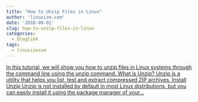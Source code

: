 ```yaml
---
title: "How to Unzip Files in Linux"
author: 'linuxize.com'
date: '2018-09-01'
slug: how-to-unzip-files-in-linux
categories:
  - bloglink
tags:
  - linuxizecom
---
```


[In this tutorial, we will show you how to unzip files in Linux systems through the command line using the unzip command. What is Unzip? Unzip is a utility that helps you list, test and extract compressed ZIP archives. Install Unzip Unzip is not installed by default in most Linux distributions, but you can easily install it using the package manager of your...<click to read more>](https://linuxize.com/post/how-to-unzip-files-in-linux/)

